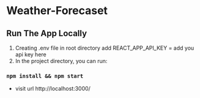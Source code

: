 # Weather-Forecaset

## Run The App Locally
1. Creating .env file in root directory add REACT_APP_API_KEY = add you api key here
2. In the project directory, you can run:

### `npm install && npm start`

- visit url http://localhost:3000/